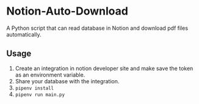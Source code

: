 # Notion-Auto-Download

A Python script that can read database in Notion and download pdf files automatically.
## Usage

1. Create an integration in notion developer site and make save the token as an environment variable.
2. Share your database with the integration.
3. `pipenv install`
4. `pipenv run main.py`
